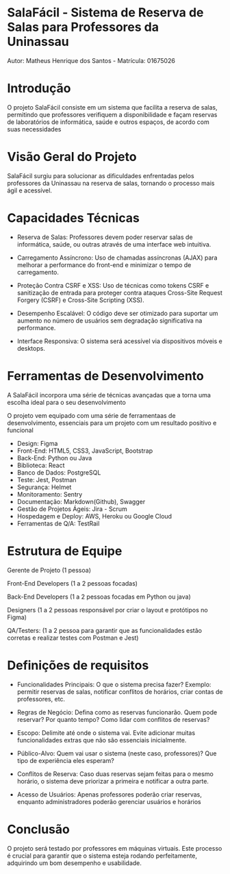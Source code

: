 # SalaFácil - Sistema de Reserva de Salas para Professores da Uninassau

Autor: Matheus Henrique dos Santos - Matrícula: 01675026

# Introdução

O projeto SalaFácil consiste em um sistema que facilita a reserva de salas, permitindo que professores verifiquem a disponibilidade e façam reservas de laboratórios de informática, saúde e outros espaços, de acordo com suas necessidades

# Visão Geral do Projeto
SalaFácil surgiu para solucionar as dificuldades enfrentadas pelos professores da Uninassau na reserva de salas, tornando o processo mais ágil e acessível.

# Capacidades Técnicas
- Reserva de Salas: Professores devem poder reservar salas de informática, saúde, ou outras através de uma interface web intuitiva.

- Carregamento Assíncrono: Uso de chamadas assíncronas (AJAX) para melhorar a performance do front-end e minimizar o tempo de carregamento.

- Proteção Contra CSRF e XSS: Uso de técnicas como tokens CSRF e sanitização de entrada para proteger contra ataques Cross-Site Request Forgery (CSRF) e Cross-Site Scripting (XSS).

- Desempenho Escalável: O código deve ser otimizado para suportar um aumento no número de usuários sem degradação significativa na performance.

- Interface Responsiva: O sistema será acessível via dispositivos móveis e desktops.

# Ferramentas de Desenvolvimento

A SalaFácil incorpora uma série de técnicas avançadas que a torna uma escolha ideal para o seu desenvolvimento

O projeto vem equipado com uma série de ferramentaas de desenvolvimento, essenciais para um projeto com um resultado positivo e funcional
- Design: Figma
- Front-End: HTML5, CSS3, JavaScript, Bootstrap
- Back-End: Python ou Java
- Biblioteca: React
- Banco de Dados: PostgreSQL
- Teste: Jest, Postman
- Segurança: Helmet
- Monitoramento: Sentry
- Documentação: Markdown(Github), Swagger
- Gestão de Projetos Ágeis: Jira - Scrum
- Hospedagem e Deploy: AWS, Heroku ou Google Cloud 
- Ferramentas de Q/A: TestRail

# Estrutura de Equipe
Gerente de Projeto (1 pessoa)

Front-End Developers (1 a 2 pessoas focadas)

Back-End Developers (1 a 2 pessoas focadas em Python ou java)

Designers (1 a 2 pessoas responsável por criar o layout e protótipos no Figma)

QA/Testers: (1 a 2 pessoa para garantir que as funcionalidades estão corretas e realizar testes com Postman e Jest)


# Definições de requisitos

- Funcionalidades Principais: O que o sistema precisa fazer? Exemplo: permitir reservas de salas, notificar conflitos de horários, criar contas de professores, etc.

- Regras de Negócio: Defina como as reservas funcionarão. Quem pode reservar? Por quanto tempo? Como lidar com conflitos de reservas?

- Escopo: Delimite até onde o sistema vai. Evite adicionar muitas funcionalidades extras que não são essenciais inicialmente.

- Público-Alvo: Quem vai usar o sistema (neste caso, professores)? Que tipo de experiência eles esperam?

- Conflitos de Reserva: Caso duas reservas sejam feitas para o mesmo horário, o sistema deve priorizar a primeira e notificar a outra parte.

- Acesso de Usuários: Apenas professores poderão criar reservas, enquanto administradores poderão gerenciar usuários e horários

# Conclusão

O projeto será testado por professores em máquinas virtuais. Este processo é crucial para garantir que o sistema esteja rodando perfeitamente, adquirindo um bom desempenho e usabilidade.

